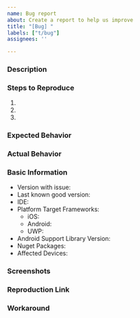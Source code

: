 ```yaml
---
name: Bug report
about: Create a report to help us improve
title: "[Bug] "
labels: ["t/bug"]
assignees: ''

---
```


<!-- If this is a bug in Xamarin.Forms, please [open the issue in the Xamarin.Forms repo](https://github.com/xamarin/Xamarin.Forms/issues/new?assignees=&labels=s%2Funverified%2C+t%2Fbug+%3Abug%3A&template=bug_report.md&title=[Bug]+) -->

### Description

### Steps to Reproduce

1. 
2. 
3. 

### Expected Behavior

### Actual Behavior

### Basic Information

- Version with issue:
- Last known good version:
- IDE:
- Platform Target Frameworks: <!-- All that apply -->
  - iOS:  <!-- The version of the iOS SDK you are compiling against, e.g. 11.1 -->
  - Android: <!-- The version of the Android SDK you are compiling against, e.g. 7.1 --> 
  - UWP:  <!-- The version of the UWP SDK you are compiling against, e.g. 16299 --> 
- Android Support Library Version: <!-- if applicable -->
- Nuget Packages:
- Affected Devices:

### Screenshots

<!-- If the issue is a visual issue, please include screenshots showing the problem if possible -->

### Reproduction Link

<!-- Please upload or provide a link to a reproduction case -->

### Workaround

<!-- Did you find any workaround for this issue? This can unblock other people while waiting for this issue to be resolved -->
